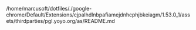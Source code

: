 /home/marcusoft/dotfiles/./google-chrome/Default/Extensions/cjpalhdlnbpafiamejdnhcphjbkeiagm/1.53.0_1/assets/thirdparties/pgl.yoyo.org/as/README.md